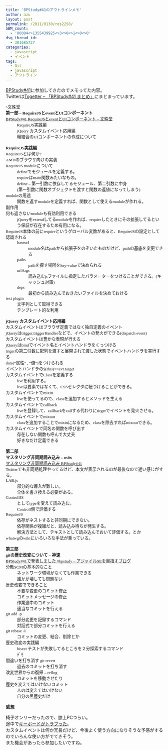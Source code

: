 ```yaml
---
title: 'BPStudy#41のアウトラインメモ'
author: azu
layout: post
permalink: /2011/0130/res2258/
SBM_count:
  - '00004<>1355439925<>3<>0<>1<>0<>0'
dsq_thread_id:
  - 301685727
categories:
  - javascript
  - イベント
tags:
  - Git
  - javascript
  - アウトライン
---
```

[BPStudy#41][1]に参加してきたのでメモってた内容。  
Twitterは[Togetter &#8211; 「BPStudy#41 まとめ」][2]にまとまっています。

<p style="margin: 0in; font-size: 10pt;">
  <span style="font-family: Verdana;" lang="en-US">^</span><span style="font-family: &amp;amp;" lang="ja">文殊堂</span>
</p>

<p style="margin: 0in; font-size: 10pt;">
  <span style="font-weight: bold; font-family: &amp;amp;" lang="ja">第一部</span><span style="font-weight: bold; font-family: Verdana;" lang="en-US"> &#8211; RequireJS</span><span style="font-weight: bold; font-family: &amp;amp;" lang="ja">と</span><span style="font-weight: bold; font-family: Verdana;" lang="en-US">event</span><span style="font-weight: bold; font-family: &amp;amp;" lang="ja">と</span><span style="font-weight: bold; font-family: Verdana;" lang="en-US">UI</span><span style="font-weight: bold; font-family: &amp;amp;" lang="ja">コンポーネント</span>
</p>

<p style="margin: 0in; font-size: 10pt;">
  <span style="font-weight: bold;" lang="ja"> </span>
</p>

<p style="margin: 0in; font-family: Verdana; font-size: 10pt;">
  <a href="http://d.hatena.ne.jp/monjudoh/20110128/1296205331">BPStudy#41 RequireJSとeventとUIコンポーネント &#8211; 文殊堂</a>
</p>

<p style="margin: 0in 0in 0in 0.375in; font-size: 10pt;">
  <span style="font-family: Verdana;" lang="en-US">RequireJS</span><span style="font-family: &amp;amp;" lang="ja">実践編</span>
</p>

<p style="margin: 0in 0in 0in 0.375in; font-size: 10pt;">
  <span style="font-family: Verdana;" lang="en-US">jQuery </span><span style="font-family: &amp;amp;" lang="ja">カスタムイベント応用編</span>
</p>

<p style="margin: 0in 0in 0in 0.375in; font-size: 10pt;">
  <span style="font-family: &amp;amp;" lang="ja">粗結合の</span><span style="font-family: Verdana;" lang="en-US">UI</span><span style="font-family: &amp;amp;" lang="ja">コンポーネントの作成について</span>
</p>

<p style="margin: 0in 0in 0in 0.375in; font-family: &amp;amp; font-size: 10pt;">
   
</p>

<p style="margin: 0in; font-size: 10pt;">
  <span style="font-weight: bold; font-family: Verdana;" lang="en-US">RequireJS</span><span style="font-weight: bold; font-family: &amp;amp;" lang="ja">実践編</span>
</p>

<p style="margin: 0in; font-size: 10pt;">
  <span style="font-family: Verdana;" lang="en-US">RequireJS</span><span style="font-family: &amp;amp;" lang="ja">とは何か</span><span style="font-family: Verdana;" lang="en-US">?</span>
</p>

<p style="margin: 0in; font-size: 10pt;">
  <span style="font-family: Verdana;" lang="en-US">AMD</span><span style="font-family: &amp;amp;" lang="ja">のブラウザ向けの実装</span>
</p>

<p style="margin: 0in; font-size: 10pt;">
  <span style="font-family: Verdana;" lang="en-US">RequireJS module</span><span style="font-family: &amp;amp;" lang="ja">について</span>
</p>

<p style="margin: 0in 0in 0in 0.375in; font-size: 10pt;">
  <span style="font-family: Verdana;" lang="en-US">define</span><span style="font-family: &amp;amp;" lang="ja">でモジュールを定義する。</span>
</p>

<p style="margin: 0in 0in 0in 0.375in; font-size: 10pt;">
  <span style="font-family: Verdana;" lang="en-US">require</span><span style="font-family: &amp;amp;" lang="ja">は</span><span style="font-family: Verdana;" lang="en-US">main</span><span style="font-family: &amp;amp;" lang="ja">関数みたいなもの。</span>
</p>

<p style="margin: 0in 0in 0in 0.375in; font-size: 10pt;">
  <span style="font-family: Verdana;" lang="en-US">define &#8211; </span><span style="font-family: &amp;amp;" lang="ja">第一引数に依存してるモジュール、第二引数に中身<br /> </span><span style="font-family: Verdana;" lang="en-US">(</span><span style="font-family: &amp;amp;" lang="ja">第一引数に関数オブジェクトを渡すと関数の返値になってしまう</span><span style="font-family: Verdana;" lang="en-US">)</span>
</p>

<p style="margin: 0in; font-size: 10pt;">
  <span style="font-family: Verdana;" lang="en-US">module</span><span style="font-family: &amp;amp;" lang="ja">の用途</span>
</p>

<p style="margin: 0in 0in 0in 0.375in; font-size: 10pt;">
  <span style="font-family: &amp;amp;" lang="ja">関数を返す</span><span style="font-family: Verdana;" lang="en-US">module</span><span style="font-family: &amp;amp;" lang="ja">を定義すれば、関数として使える</span><span style="font-family: Verdana;" lang="en-US">module</span><span style="font-family: &amp;amp;" lang="ja">が作れる。</span>
</p>

<p style="margin: 0in; font-size: 10pt;">
  <span style="font-family: &amp;amp;" lang="ja">副作用<br /> </span><span style="font-family: Verdana;" lang="en-US"><span> </span></span><span style="font-family: &amp;amp;" lang="ja">何も返さない</span><span style="font-family: Verdana;" lang="en-US">module</span><span style="font-family: &amp;amp;" lang="ja">も有効利用できる</span>
</p>

<p style="margin: 0in 0in 0in 0.375in; font-size: 10pt;">
  <span style="font-family: Verdana;" lang="en-US">jQuery</span><span style="font-family: &amp;amp;" lang="ja">を</span><span style="font-family: Verdana;" lang="en-US">extend</span><span style="font-family: &amp;amp;" lang="ja">してる</span><span style="font-family: Verdana;" lang="en-US">module</span><span style="font-family: &amp;amp;" lang="ja">を作れば、</span><span style="font-family: Verdana;" lang="en-US">require</span><span style="font-family: &amp;amp;" lang="ja">したときにその拡張してるという保証が存在するため有用になる。</span>
</p>

<p style="margin: 0in; font-size: 10pt;">
  <span style="font-family: Verdana;" lang="en-US">RequireJS</span><span style="font-family: &amp;amp;" lang="ja">本体の前に</span><span style="font-family: Verdana;" lang="en-US">require</span><span style="font-family: &amp;amp;" lang="ja">というグローバル変数があると、</span><span style="font-family: Verdana;" lang="en-US">RequireJS</span><span style="font-family: &amp;amp;" lang="ja">の設定として認識される</span>
</p>

<p style="margin: 0in 0in 0in 0.375in; font-family: Verdana; font-size: 10pt;" lang="en-US">
  baseurl
</p>

<p style="margin: 0in 0in 0in 0.75in; font-size: 10pt;">
  <span style="font-family: Verdana;" lang="en-US">module</span><span style="font-family: &amp;amp;" lang="ja">名は</span><span style="font-family: Verdana;" lang="en-US">path</span><span style="font-family: &amp;amp;" lang="ja">から拡張子をのぞいたものだけど、</span><span style="font-family: Verdana;" lang="en-US">path</span><span style="font-family: &amp;amp;" lang="ja">の基底を変更できる</span>
</p>

<p style="margin: 0in 0in 0in 0.375in; font-family: Verdana; font-size: 10pt;" lang="en-US">
  paths
</p>

<p style="margin: 0in 0in 0in 0.75in; font-size: 10pt;">
  <span style="font-family: Verdana;" lang="en-US">path</span><span style="font-family: &amp;amp;" lang="ja">を探す場所を</span><span style="font-family: Verdana;" lang="en-US">key-value</span><span style="font-family: &amp;amp;" lang="ja">で決められる</span>
</p>

<p style="margin: 0in 0in 0in 0.375in; font-family: Verdana; font-size: 10pt;" lang="en-US">
  urlArgs
</p>

<p style="margin: 0in 0in 0in 0.75in; font-size: 10pt;">
  <span style="font-family: &amp;amp;" lang="ja">読み込む</span><span style="font-family: Verdana;" lang="en-US">js</span><span style="font-family: &amp;amp;" lang="ja">ファイルに指定したパラメーターをつけることができる。</span><span style="font-family: Verdana;" lang="en-US">(</span><span style="font-family: &amp;amp;" lang="ja">キャッシュ対策</span><span style="font-family: Verdana;" lang="en-US">)</span>
</p>

<p style="margin: 0in 0in 0in 0.375in; font-family: Verdana; font-size: 10pt;" lang="en-US">
  deps
</p>

<p style="margin: 0in 0in 0in 0.75in; font-family: &amp;amp; font-size: 10pt;">
  最初から読み込んでおきたいファイルを決めておける
</p>

<p style="margin: 0in; font-family: Verdana; font-size: 10pt;" lang="en-US">
  text plugin
</p>

<p style="margin: 0in 0in 0in 0.375in; font-family: &amp;amp; font-size: 10pt;">
  文字列として取得できる<br /> テンプレート的な利用
</p>

<p style="margin: 0in 0in 0in 0.375in; font-family: &amp;amp; font-size: 10pt;">
   
</p>

<p style="margin: 0in; font-size: 10pt;">
  <span style="font-weight: bold; font-family: Verdana;" lang="en-US">jQuery </span><span style="font-weight: bold; font-family: &amp;amp;" lang="ja">カスタムイベント応用編</span>
</p>

<p style="margin: 0in; font-family: &amp;amp; font-size: 10pt;">
  カスタムイベントはブラウザ定義ではなく独自定義のイベント
</p>

<p style="margin: 0in; font-size: 10pt;">
  <span style="font-family: Verdana;" lang="en-US">jQuery</span><span style="font-family: &amp;amp;" lang="ja">は</span><span style="font-family: Verdana;" lang="en-US">trigger,triggerHandler</span><span style="font-family: &amp;amp;" lang="ja">などで、イベントの発火ができる</span><span style="font-family: Verdana;" lang="en-US">(dispatch event)</span>
</p>

<p style="margin: 0in; font-family: &amp;amp; font-size: 10pt;">
  カスタムイベントは豊かな表現が行える
</p>

<p style="margin: 0in; font-size: 10pt;">
  <span style="font-family: Verdana;" lang="en-US">jQuery</span><span style="font-family: &amp;amp;" lang="ja">は</span><span style="font-family: Verdana;" lang="en-US">bind</span><span style="font-family: &amp;amp;" lang="ja">でイベント名とイベントハンドラをくっつける</span>
</p>

<p style="margin: 0in; font-size: 10pt;">
  <span style="font-family: Verdana;" lang="en-US">triger</span><span style="font-family: &amp;amp;" lang="ja">の第二引数に配列を渡すと展開されて渡した状態でイベントハンドラを実行する</span>
</p>

<p style="margin: 0in; font-size: 10pt;">
  <span style="font-family: Verdana;" lang="en-US">data(&#8220;</span><span style="font-family: &amp;amp;" lang="ja">属性</span><span style="font-family: Verdana;" lang="en-US">&#8221; , &#8220;</span><span style="font-family: &amp;amp;" lang="ja">値</span><span style="font-family: Verdana;" lang="en-US">&#8220;)</span><span style="font-family: &amp;amp;" lang="ja">をつけられる</span>
</p>

<p style="margin: 0in; font-size: 10pt;">
  <span style="font-family: &amp;amp;" lang="ja">イベントハンドラの</span><span style="font-family: Verdana;" lang="en-US">$(this)==evt.target</span>
</p>

<p style="margin: 0in; font-size: 10pt;">
  <span style="font-family: &amp;amp;" lang="ja">カスタムイベントで</span><span style="font-family: Verdana;" lang="en-US">Class</span><span style="font-family: &amp;amp;" lang="ja">を定義する</span>
</p>

<p style="margin: 0in 0in 0in 0.375in; font-size: 10pt;">
  <span style="font-family: Verdana;" lang="en-US">live</span><span style="font-family: &amp;amp;" lang="ja">を利用する。<br /> </span><span style="font-family: Verdana;" lang="en-US">live</span><span style="font-family: &amp;amp;" lang="ja">は要素ではなくて、</span><span style="font-family: Verdana;" lang="en-US">CSS</span><span style="font-family: &amp;amp;" lang="ja">セレクタに紐づけることができる。</span>
</p>

<p style="margin: 0in; font-size: 10pt;">
  <span style="font-family: &amp;amp;" lang="ja">カスタムイベントで</span><span style="font-family: Verdana;" lang="en-US">mixin</span>
</p>

<p style="margin: 0in 0in 0in 0.375in; font-size: 10pt;">
  <span style="font-family: Verdana;" lang="en-US">live</span><span style="font-family: &amp;amp;" lang="ja">を使ってるので、</span><span style="font-family: Verdana;" lang="en-US">class</span><span style="font-family: &amp;amp;" lang="ja">を追加するとメソッドを生える</span>
</p>

<p style="margin: 0in; font-size: 10pt;">
  <span style="font-family: &amp;amp;" lang="ja">カスタムイベントで</span><span style="font-family: Verdana;" lang="en-US">callback</span>
</p>

<p style="margin: 0in 0in 0in 0.375in; font-size: 10pt;">
  <span style="font-family: Verdana;" lang="en-US">live</span><span style="font-family: &amp;amp;" lang="ja">を登録して、</span><span style="font-family: Verdana;" lang="en-US">callback</span><span style="font-family: &amp;amp;" lang="ja">を</span><span style="font-family: Verdana;" lang="en-US">call</span><span style="font-family: &amp;amp;" lang="ja">する代わりに</span><span style="font-family: Verdana;" lang="en-US">tirger</span><span style="font-family: &amp;amp;" lang="ja">でイベントを発火させる。</span>
</p>

<p style="margin: 0in; font-size: 10pt;">
  <span style="font-family: &amp;amp;" lang="ja">カスタムイベントで</span><span style="font-family: Verdana;" lang="en-US">mixout</span>
</p>

<p style="margin: 0in 0in 0in 0.375in; font-size: 10pt;">
  <span style="font-family: Verdana;" lang="en-US">class</span><span style="font-family: &amp;amp;" lang="ja">を追加することで</span><span style="font-family: Verdana;" lang="en-US">mixin</span><span style="font-family: &amp;amp;" lang="ja">になるため、</span><span style="font-family: Verdana;" lang="en-US">class</span><span style="font-family: &amp;amp;" lang="ja">を除去すれば</span><span style="font-family: Verdana;" lang="en-US">mixout</span><span style="font-family: &amp;amp;" lang="ja">できる。</span>
</p>

<p style="margin: 0in; font-family: &amp;amp; font-size: 10pt;">
  カスタムイベントで同名の関数を呼び出す
</p>

<p style="margin: 0in 0in 0in 0.375in; font-family: &amp;amp; font-size: 10pt;">
  存在しない関数も呼んで大丈夫
</p>

<p style="margin: 0in 0in 0in 0.375in; font-family: &amp;amp; font-size: 10pt;">
  好きなだけ定義できる
</p>

<p style="margin: 0in; font-family: Verdana; font-size: 10pt;">
   
</p>

<p style="margin: 0in; font-size: 10pt;">
  <span style="font-weight: bold; font-family: &amp;amp;" lang="ja">第二部</span><span style="font-weight: bold; font-family: Verdana;" lang="en-US"> </span>
</p>

<p style="margin: 0in; font-family: Verdana; font-size: 10pt;">
  <span style="font-weight: bold;" lang="ja">マスタリング非同期読み込み</span><span style="font-weight: bold;" lang="en-US"> &#8211; os0x</span>
</p>

<p style="margin: 0in; font-family: Verdana; font-size: 10pt;">
  <a href="http://ss-o.net/event/js20110128/">マスタリング非同期読み込み BPStudy#41</a>
</p>

<p style="margin: 0in; font-size: 10pt;">
  <span style="font-family: Verdana;" lang="en-US">Twitter</span><span style="font-family: &amp;amp;" lang="ja">でも非同期処理やってるけど、本文が表示されるのが最後なので遅い感じがする。</span>
</p>

<p style="margin: 0in; font-family: Verdana; font-size: 10pt;" lang="en-US">
  LAB.js
</p>

<p style="margin: 0in 0in 0in 0.375in; font-family: &amp;amp; font-size: 10pt;">
  部分的な導入が難しい。<br /> 全体を書き換える必要がある。
</p>

<p style="margin: 0in; font-family: Verdana; font-size: 10pt;" lang="en-US">
  ControllJS
</p>

<p style="margin: 0in 0in 0in 0.375in; font-size: 10pt;">
  <span style="font-family: Verdana;"><script type=&#8221;text/cjs&#8221;></script>としてtypeを変えて読み込</span><span style="font-family: &amp;amp;">む。</span>
</p>

<p style="margin: 0in 0in 0in 0.375in; font-size: 10pt;">
  <span style="font-family: Verdana;" lang="en-US">Controll</span><span style="font-family: &amp;amp;" lang="ja">側で評価する</span>
</p>

<p style="margin: 0in; font-family: Verdana; font-size: 10pt;" lang="en-US">
  RequireJS
</p>

<p style="margin: 0in 0in 0in 0.375in; font-family: &amp;amp; font-size: 10pt;">
  依存がネストすると非同期にできない。
</p>

<p style="margin: 0in 0in 0in 0.375in; font-family: &amp;amp; font-size: 10pt;">
  依存関係が複雑だと、読み込み待ちが発生する。
</p>

<p style="margin: 0in 0in 0in 0.375in; font-family: &amp;amp; font-size: 10pt;">
  解決方法として、テキストとして読み込んでおいて評価する。とか
</p>

<p style="margin: 0in; font-family: Verdana; font-size: 10pt;" lang="en-US">
  whatwgのwikiにいろいろな手法が乗っている。
</p>

<p style="margin: 0in; font-family: Verdana; font-size: 10pt;" lang="en-US">
   
</p>

<p style="margin: 0in; font-family: &amp;amp; font-size: 10pt;">
  <span style="font-weight: bold;">第三部</span>
</p>

<p style="margin: 0in; font-size: 10pt;">
  <span style="font-weight: bold; font-family: Verdana;" lang="en-US">git</span><span style="font-weight: bold; font-family: &amp;amp;" lang="ja">の歴史改変について</span><span style="font-weight: bold; font-family: Verdana;" lang="en-US"> &#8211; </span><span style="font-weight: bold; font-family: &amp;amp;" lang="ja">神速</span>
</p>

<p style="margin: 0in; font-family: Verdana; font-size: 10pt;">
  <a href="http://d.hatena.ne.jp/sinsoku/20110130/1296317041?utm_source=twitterfeed&utm_medium=twitter">BPStudy#41で発表しました #bpstudy &#8211; アジャイルSEを目指すブログ</a>
</p>

<p style="margin: 0in; font-size: 10pt;">
  <span style="font-family: &amp;amp;" lang="ja">分散</span><span style="font-family: Verdana;" lang="en-US">SCM</span><span style="font-family: &amp;amp;" lang="ja">の基本的なこと</span>
</p>

<p style="margin: 0in 0in 0in 0.375in; font-family: &amp;amp; font-size: 10pt;">
  ネットワーク環境がなくても作業できる
</p>

<p style="margin: 0in 0in 0in 0.375in; font-family: &amp;amp; font-size: 10pt;">
  誰かが壊しても問題ない
</p>

<p style="margin: 0in; font-family: &amp;amp; font-size: 10pt;">
  歴史改変でできること
</p>

<p style="margin: 0in 0in 0in 0.375in; font-family: &amp;amp; font-size: 10pt;">
  不要な変更のコミット修正
</p>

<p style="margin: 0in 0in 0in 0.375in; font-family: &amp;amp; font-size: 10pt;">
  コミットメッセージの修正
</p>

<p style="margin: 0in 0in 0in 0.375in; font-family: &amp;amp; font-size: 10pt;">
  作業途中のコミット
</p>

<p style="margin: 0in 0in 0in 0.375in; font-family: &amp;amp; font-size: 10pt;">
  適当なコミットを行える
</p>

<p style="margin: 0in; font-family: Verdana; font-size: 10pt;" lang="en-US">
  git add -p
</p>

<p style="margin: 0in 0in 0in 0.375in; font-family: &amp;amp; font-size: 10pt;">
  部分変更を記録するコマンド
</p>

<p style="margin: 0in 0in 0in 0.375in; font-family: &amp;amp; font-size: 10pt;">
  対話式で部分コミットを行える
</p>

<p style="margin: 0in; font-family: Verdana; font-size: 10pt;" lang="en-US">
  git rebase -I
</p>

<p style="margin: 0in 0in 0in 0.375in; font-family: &amp;amp; font-size: 10pt;">
  コミットの変更、結合、削除とか
</p>

<p style="margin: 0in; font-family: &amp;amp; font-size: 10pt;">
  歴史改変の実践編
</p>

<p style="margin: 0in 0in 0in 0.375in; font-size: 10pt;">
  <span style="font-family: Verdana;" lang="en-US">bisect </span><span style="font-family: &amp;amp;" lang="ja">テストが失敗してるところを２分探索するコマンド</span>
</p>

<p style="margin: 0in 0in 0in 0.375in; font-family: &amp;amp; font-size: 10pt;">
  ﾃﾞﾓ
</p>

<p style="margin: 0in; font-size: 10pt;">
  <span style="font-family: &amp;amp;" lang="ja">間違いを打ち消す</span><span style="font-family: Verdana;" lang="en-US"> git revert</span>
</p>

<p style="margin: 0in 0in 0in 0.375in; font-family: &amp;amp; font-size: 10pt;">
  過去のコミットを打ち消す
</p>

<p style="margin: 0in; font-size: 10pt;">
  <span style="font-family: &amp;amp;" lang="ja">改変世界からの復帰</span><span style="font-family: Verdana;" lang="en-US"> &#8211; reflog</span>
</p>

<p style="margin: 0in 0in 0in 0.375in; font-family: &amp;amp; font-size: 10pt;">
  コミットを移動させたり
</p>

<p style="margin: 0in; font-family: &amp;amp; font-size: 10pt;">
  歴史を変えてはいけないコミット
</p>

<p style="margin: 0in 0in 0in 0.375in; font-family: &amp;amp; font-size: 10pt;">
  人のは変えてはいけない
</p>

<p style="margin: 0in 0in 0in 0.375in; font-family: &amp;amp; font-size: 10pt;">
  自分の黒歴史だけ
</p>

**感想**

椅子オンリーだったので、膝上PCつらい。  
途中で[キーボードがトラブった][3]。  
カスタムイベントは何か冗長だけど、今後よく使う方向になりそうな予感がするのでいろんな使い方がでてきそう。  
また機会があったら参加したいですね。

 [1]: http://atnd.org/events/11755 "BPStudy#41 : ATND"
 [2]: http://togetter.com/li/94663 "Togetter - 「BPStudy#41 まとめ」"
 [3]: http://twitter.com/azu_re/statuses/30948258725494784